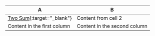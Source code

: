 A | B
------------ | -------------
[Two Sum](https://leetcode.com/problems/two-sum/){:target="_blank"} | Content from cell 2
Content in the first column | Content in the second column
